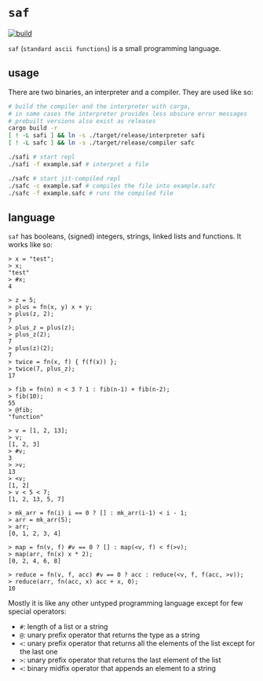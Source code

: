 # `saf`

[![build](https://github.com/paasim/saf/workflows/build/badge.svg)](https://github.com/paasim/saf/actions)

`saf` (`standard ascii functions`) is a small programming language.

## usage

There are two binaries, an interpreter and a compiler. They are used like so:

```bash
# build the compiler and the interpreter with cargo,
# in some cases the interpreter provides less obscure error messages
# prebuilt versions also exist as releases
cargo build -r
[ ! -L safi ] && ln -s ./target/release/interpreter safi
[ ! -L safc ] && ln -s ./target/release/compiler safc

./safi # start repl
./safi -f example.saf # interpret a file

./safc # start jit-compiled repl
./safc -c example.saf # compiles the file into example.safc
./safc -f example.safc # runs the compiled file
```

## language

`saf` has booleans, (signed) integers, strings, linked lists and functions. It works like so:

```saf
> x = "test";
> x;
"test"
> #x;
4

> z = 5;
> plus = fn(x, y) x + y;
> plus(z, 2);
7
> plus_z = plus(z);
> plus_z(2);
7
> plus(z)(2);
7
> twice = fn(x, f) { f(f(x)) };
> twice(7, plus_z);
17

> fib = fn(n) n < 3 ? 1 : fib(n-1) + fib(n-2);
> fib(10);
55
> @fib;
"function"

> v = [1, 2, 13];
> v;
[1, 2, 3]
> #v;
3
> >v;
13
> <v;
[1, 2]
> v < 5 < 7;
[1, 2, 13, 5, 7]

> mk_arr = fn(i) i == 0 ? [] : mk_arr(i-1) < i - 1;
> arr = mk_arr(5);
> arr;
[0, 1, 2, 3, 4]

> map = fn(v, f) #v == 0 ? [] : map(<v, f) < f(>v);
> map(arr, fn(x) x * 2);
[0, 2, 4, 6, 8]

> reduce = fn(v, f, acc) #v == 0 ? acc : reduce(<v, f, f(acc, >v));
> reduce(arr, fn(acc, x) acc + x, 0);
10
```

Mostly it is like any other untyped programming language except for few special operators:
- `#`: length of a list or a string
- `@`: unary prefix operator that returns the type as a string
- `<`: unary prefix operator that returns all the elements of the list except for the last one
- `>`: unary prefix operator that returns the last element of the list
- `<`: binary midfix operator that appends an element to a string
